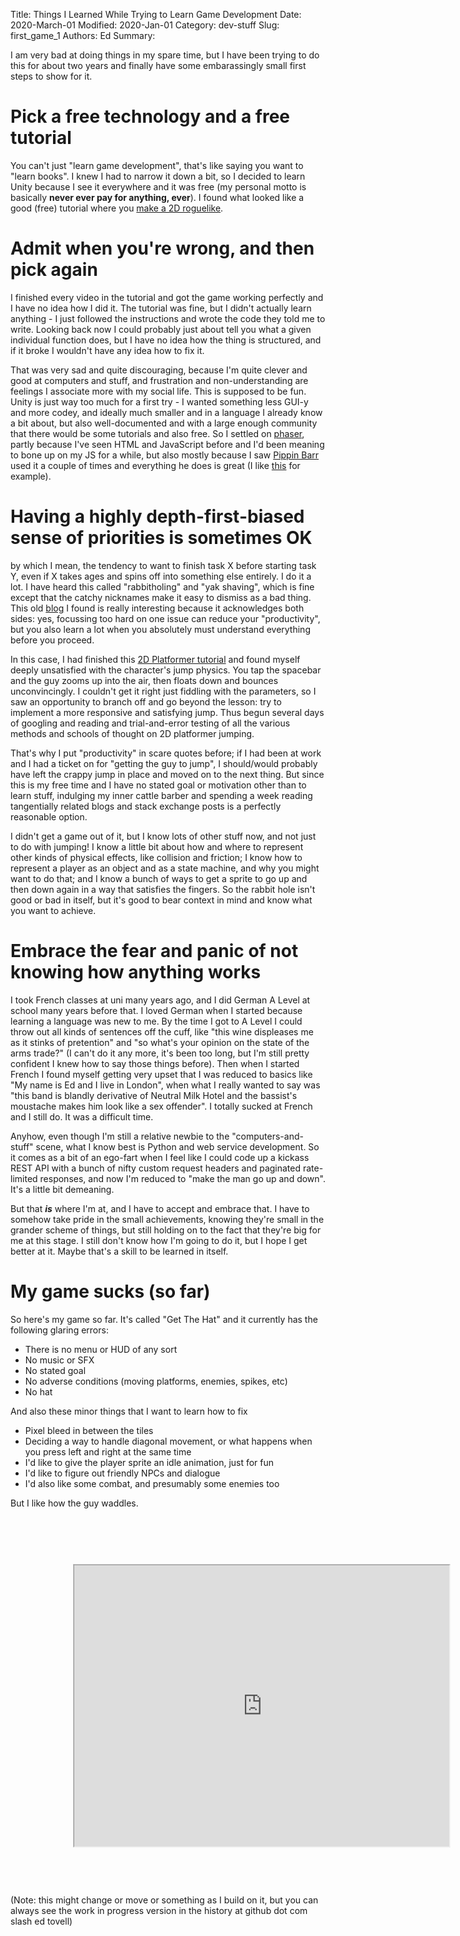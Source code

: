 Title: Things I Learned While Trying to Learn Game Development
Date: 2020-March-01
Modified: 2020-Jan-01
Category: dev-stuff
Slug: first_game_1
Authors: Ed
Summary:

I am very bad at doing things in my spare time, but I have been trying to do this for about two years and finally have some embarassingly small first steps to show for it.


# Pick a free technology and a free tutorial
You can't just "learn game development", that's like saying you want to "learn books". I knew I had to narrow it down a bit, so I decided to learn Unity because I see it everywhere and it was free (my personal motto is basically **never ever pay for anything, ever**). I found what looked like a good (free) tutorial where you [make a 2D roguelike](https://learn.unity.com/project/2d-roguelike-tutorial).


# Admit when you're wrong, and then pick again
I finished every video in the tutorial and got the game working perfectly and I have no idea how I did it. The tutorial was fine, but I didn't actually learn anything - I just followed the instructions and wrote the code they told me to write. Looking back now I could probably just about tell you what a given individual function does, but I have no idea how the thing is structured, and if it broke I wouldn't have any idea how to fix it.

That was very sad and quite discouraging, because I'm quite clever and good at computers and stuff, and frustration and non-understanding are feelings I associate more with my social life. This is supposed to be fun. Unity is just way too much for a first try - I wanted something less GUI-y and more codey, and ideally much smaller and in a language I already know a bit about, but also well-documented and with a large enough community that there would be some tutorials and also free. So I settled on [phaser](http://www.phaser.io/), partly because I've seen HTML and JavaScript before and I'd been meaning to bone up on my JS for a while, but also mostly because I saw [Pippin Barr](pippinbarr.com) used it a couple of times and everything he does is great (I like [this](http://www.pippinbarr.com/games/getxavoidy) for example).


# Having a highly depth-first-biased sense of priorities is sometimes OK
by which I mean, the tendency to want to finish task X before starting task Y, even if X takes ages and spins off into something else entirely. I do it a lot. I have heard this called "rabbitholing" and "yak shaving", which is fine except that the catchy nicknames make it easy to dismiss as a bad thing. This old [blog](https://mariapacana.tumblr.com/post/78260425415/the-never-ending-patch) I found is really interesting because it acknowledges both sides: yes, focussing too hard on one issue can reduce your "productivity", but you also learn a lot when you absolutely must understand everything before you proceed.

In this case, I had finished this [2D Platformer tutorial](https://phaser.io/news/2018/04/phaser-3-platformer-tutorial) and found myself deeply unsatisfied with the character's jump physics. You tap the spacebar and the guy zooms up into the air, then floats down and bounces unconvincingly. I couldn't get it right just fiddling with the parameters, so I saw an opportunity to branch off and go beyond the lesson: try to implement a more responsive and satisfying jump. Thus begun several days of googling and reading and trial-and-error testing of all the various methods and schools of thought on 2D platformer jumping.

That's why I put "productivity" in scare quotes before; if I had been at work and I had a ticket on for "getting the guy to jump", I should/would probably have left the crappy jump in place and moved on to the next thing. But since this is my free time and I have no stated goal or motivation other than to learn stuff, indulging my inner cattle barber and spending a week reading tangentially related blogs and stack exchange posts is a perfectly reasonable option.

I didn't get a game out of it, but I know lots of other stuff now, and not just to do with jumping! I know a little bit about how and where to represent other kinds of physical effects, like collision and friction; I know how to represent a player as an object and as a state machine, and why you might want to do that; and I know a bunch of ways to get a sprite to go up and then down again in a way that satisfies the fingers. So the rabbit hole isn't good or bad in itself, but it's good to bear context in mind and know what you want to achieve. 


# Embrace the fear and panic of not knowing how anything works
I took French classes at uni many years ago, and I did German A Level at school many years before that. I loved German when I started because learning a language was new to me. By the time I got to A Level I could throw out all kinds of sentences off the cuff, like "this wine displeases me as it stinks of pretention" and "so what's your opinion on the state of the arms trade?" (I can't do it any more, it's been too long, but I'm still pretty confident I knew how to say those things before). Then when I started French I found myself getting very upset that I was reduced to basics like "My name is Ed and I live in London", when what I really wanted to say was "this band is blandly derivative of Neutral Milk Hotel and the bassist's moustache makes him look like a sex offender". I totally sucked at French and I still do. It was a difficult time.

Anyhow, even though I'm still a relative newbie to the "computers-and-stuff" scene, what I know best is Python and web service development. So it comes as a bit of an ego-fart when I feel like I could code up a kickass REST API with a bunch of nifty custom request headers and paginated rate-limited responses, and now I'm reduced to "make the man go up and down". It's a little bit demeaning.

But that ***is*** where I'm at, and I have to accept and embrace that. I have to somehow take pride in the small achievements, knowing they're small in the grander scheme of things, but still holding on to the fact that they're big for me at this stage. I still don't know how I'm going to do it, but I hope I get better at it. Maybe that's a skill to be learned in itself.


# My game sucks (so far)
So here's my game so far. It's called "Get The Hat" and it currently has the following glaring errors:

 * There is no menu or HUD of any sort
 * No music or SFX
 * No stated goal
 * No adverse conditions (moving platforms, enemies, spikes, etc)
 * No hat

And also these minor things that I want to learn how to fix

 * Pixel bleed in between the tiles
 * Deciding a way to handle diagonal movement, or what happens when you press left and right at the same time
 * I'd like to give the player sprite an idle animation, just for fun
 * I'd like to figure out friendly NPCs and dialogue
 * I'd also like some combat, and presumably some enemies too

But I like how the guy waddles.
<div>
	<iframe src="http://edtovell.com/get-the-hat-v1/" height=600 width=800 style="transform: scale(0.75);"></iframe>
</div>
(Note: this might change or move or something as I build on it, but you can always see the work in progress version in the history at github dot com slash ed tovell)
